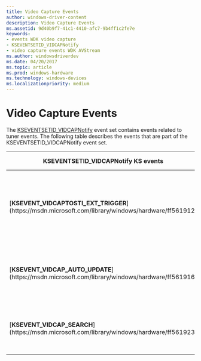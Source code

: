 ```yaml
---
title: Video Capture Events
author: windows-driver-content
description: Video Capture Events
ms.assetid: 9d40b9f7-41c1-4410-afc7-9b4ff1c2fe7e
keywords:
- events WDK video capture
- KSEVENTSETID_VIDCAPNotify
- video capture events WDK AVStream
ms.author: windowsdriverdev
ms.date: 04/20/2017
ms.topic: article
ms.prod: windows-hardware
ms.technology: windows-devices
ms.localizationpriority: medium
---
```


# Video Capture Events


The [KSEVENTSETID\_VIDCAPNotify](https://msdn.microsoft.com/library/windows/hardware/ff561773) event set contains events related to tuner events. The following table describes the events that are part of the KSEVENTSETID\_VIDCAPNotify event set.

<table>
<colgroup>
<col width="50%" />
<col width="50%" />
</colgroup>
<thead>
<tr class="header">
<th>KSEVENTSETID_VIDCAPNotify KS events</th>
<th>Event description</th>
</tr>
</thead>
<tbody>
<tr class="odd">
<td><p>[<strong>KSEVENT_VIDCAPTOSTI_EXT_TRIGGER</strong>](https://msdn.microsoft.com/library/windows/hardware/ff561912)</p></td>
<td><p>Signals to a registered client when a button on a video capture device is triggered.</p></td>
</tr>
<tr class="even">
<td><p>[<strong>KSEVENT_VIDCAP_AUTO_UPDATE</strong>](https://msdn.microsoft.com/library/windows/hardware/ff561916)</p></td>
<td><p>Signals to a registered client when a property value changes.</p></td>
</tr>
<tr class="odd">
<td><p>[<strong>KSEVENT_VIDCAP_SEARCH</strong>](https://msdn.microsoft.com/library/windows/hardware/ff561923)</p></td>
<td><p>Signals to a registered client when a search completes.</p></td>
</tr>
</tbody>
</table>

 

 

 




